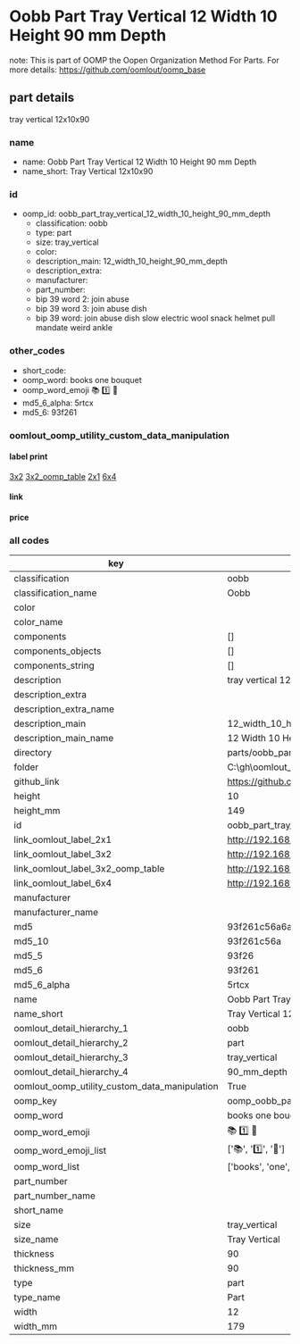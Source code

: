 # Oobb Part Tray Vertical 12 Width 10 Height 90 mm Depth  

note: This is part of OOMP the Oopen Organization Method For Parts. For more details: https://github.com/oomlout/oomp_base

##  part details
  



tray vertical 12x10x90



### name
* name: Oobb Part Tray Vertical 12 Width 10 Height 90 mm Depth
* name_short: Tray Vertical 12x10x90 
### id
* oomp_id: oobb_part_tray_vertical_12_width_10_height_90_mm_depth
  * classification: oobb
  * type: part
  * size: tray_vertical
  * color: 
  * description_main: 12_width_10_height_90_mm_depth
  * description_extra: 
  * manufacturer: 
  * part_number: 
  * bip 39 word 2: join abuse
  * bip 39 word 3: join abuse dish
  * bip 39 word: join abuse dish slow electric wool snack helmet pull mandate weird ankle

### other_codes
* short_code: 
* oomp_word: books one bouquet
* oomp_word_emoji :books: :one: :bouquet:
* md5_6_alpha: 5rtcx
* md5_6: 93f261






### oomlout_oomp_utility_custom_data_manipulation
#### label print
[3x2](http://192.168.1.245:1112/?label=oomp%205rtcx)
[3x2_oomp_table](http://192.168.1.108:1112/?label=oomp%205rtcx)
[2x1](http://192.168.1.242:1112/?label=oomp%205rtcx)
[6x4](http://192.168.1.55:1112/?label=oomp%205rtcx)    

#### link

                              

#### price







### all codes 
| key | value |  
| --- | --- |  
| classification | oobb |  
| classification_name | Oobb |  
| color |  |  
| color_name |  |  
| components | [] |  
| components_objects | [] |  
| components_string | [] |  
| description | tray vertical 12x10x90 |  
| description_extra |  |  
| description_extra_name |  |  
| description_main | 12_width_10_height_90_mm_depth |  
| description_main_name | 12 Width 10 Height 90 mm Depth |  
| directory | parts/oobb_part_tray_vertical_12_width_10_height_90_mm_depth |  
| folder | C:\gh\oomlout_oobb_version_4_generated_parts\parts\oobb_part_tray_vertical_12_width_10_height_90_mm_depth |  
| github_link | https://github.com/oomlout/oomlout_oomp_part_src/tree/main/parts/oobb_part_tray_vertical_12_width_10_height_90_mm_depth |  
| height | 10 |  
| height_mm | 149 |  
| id | oobb_part_tray_vertical_12_width_10_height_90_mm_depth |  
| link_oomlout_label_2x1 | http://192.168.1.242:1112/?label=oomp%205rtcx |  
| link_oomlout_label_3x2 | http://192.168.1.245:1112/?label=oomp%205rtcx |  
| link_oomlout_label_3x2_oomp_table | http://192.168.1.108:1112/?label=oomp%205rtcx |  
| link_oomlout_label_6x4 | http://192.168.1.55:1112/?label=oomp%205rtcx |  
| manufacturer |  |  
| manufacturer_name |  |  
| md5 | 93f261c56a6af9a3f523bcc27e404bc1 |  
| md5_10 | 93f261c56a |  
| md5_5 | 93f26 |  
| md5_6 | 93f261 |  
| md5_6_alpha | 5rtcx |  
| name | Oobb Part Tray Vertical 12 Width 10 Height 90 mm Depth |  
| name_short | Tray Vertical 12x10x90  |  
| oomlout_detail_hierarchy_1 | oobb |  
| oomlout_detail_hierarchy_2 | part |  
| oomlout_detail_hierarchy_3 | tray_vertical |  
| oomlout_detail_hierarchy_4 | 90_mm_depth |  
| oomlout_oomp_utility_custom_data_manipulation | True |  
| oomp_key | oomp_oobb_part_tray_vertical_12_width_10_height_90_mm_depth |  
| oomp_word | books one bouquet |  
| oomp_word_emoji | :books: :one: :bouquet: |  
| oomp_word_emoji_list | [':books:', ':one:', ':bouquet:'] |  
| oomp_word_list | ['books', 'one', 'bouquet'] |  
| part_number |  |  
| part_number_name |  |  
| short_name |  |  
| size | tray_vertical |  
| size_name | Tray Vertical |  
| thickness | 90 |  
| thickness_mm | 90 |  
| type | part |  
| type_name | Part |  
| width | 12 |  
| width_mm | 179 |  
